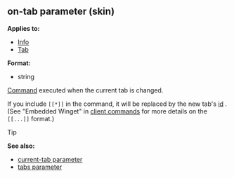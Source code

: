 ## on-tab parameter (skin)

<!-- -->
**Applies to:**
+   [Info](/ref/skin/control/info.md) 
+   [Tab](/ref/skin/control/tab.md) 
<!-- -->
**Format:**
+   string


[Command](/ref/skin/commands.md)  executed when the current tab
is changed. 

If you include `[[*]]` in the command, it will be
replaced by the new tab\'s [id](/ref/skin/param/id.md) . (See
"Embedded Winget" in [client commands](/ref/skin/commands.md) for more
details on the `[[...]]` format.)

> [!TIP] 
> **See also:**
> +   [current-tab parameter](/ref/skin/param/current-tab.md) 
> +   [tabs parameter](/ref/skin/param/tabs.md) 